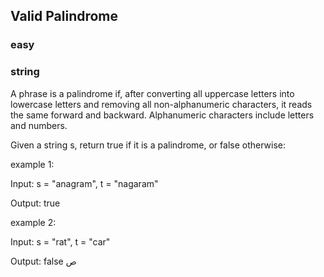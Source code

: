 ## Valid Palindrome
### easy
### string

A phrase is a palindrome if, after converting all uppercase letters into lowercase letters and removing all non-alphanumeric characters, it reads the same forward and backward. Alphanumeric characters include letters and numbers.

Given a string s, return true if it is a palindrome, or false otherwise:

example 1:

Input: s = "anagram", t = "nagaram"

Output: true

example 2: 

Input: s = "rat", t = "car"

Output: false
ص
